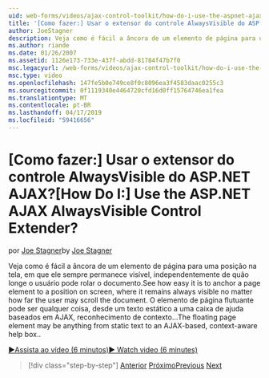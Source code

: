 ```yaml
---
uid: web-forms/videos/ajax-control-toolkit/how-do-i-use-the-aspnet-ajax-alwaysvisible-control-extender
title: '[Como fazer:] Usar o extensor do controle AlwaysVisible do ASP.NET AJAX? | Microsoft Docs'
author: JoeStagner
description: Veja como é fácil a âncora de um elemento de página para uma posição na tela, em que ele sempre permanece visível, independentemente de quão longe o usuário pode rolar o documento. A...
ms.author: riande
ms.date: 01/26/2007
ms.assetid: 1126e173-733e-437f-abdd-81784f47b7f0
msc.legacyurl: /web-forms/videos/ajax-control-toolkit/how-do-i-use-the-aspnet-ajax-alwaysvisible-control-extender
msc.type: video
ms.openlocfilehash: 147fe5b0e749ce8f0c8096ea3f4583daac0255c3
ms.sourcegitcommit: 0f1119340e4464720cfd16d0ff15764746ea1fea
ms.translationtype: MT
ms.contentlocale: pt-BR
ms.lasthandoff: 04/17/2019
ms.locfileid: "59416656"
---
```

# <a name="how-do-i-use-the-aspnet-ajax-alwaysvisible-control-extender"></a><span data-ttu-id="37617-105">[Como fazer:] Usar o extensor do controle AlwaysVisible do ASP.NET AJAX?</span><span class="sxs-lookup"><span data-stu-id="37617-105">[How Do I:] Use the ASP.NET AJAX AlwaysVisible Control Extender?</span></span>

<span data-ttu-id="37617-106">por [Joe Stagner](https://github.com/JoeStagner)</span><span class="sxs-lookup"><span data-stu-id="37617-106">by [Joe Stagner](https://github.com/JoeStagner)</span></span>

<span data-ttu-id="37617-107">Veja como é fácil a âncora de um elemento de página para uma posição na tela, em que ele sempre permanece visível, independentemente de quão longe o usuário pode rolar o documento.</span><span class="sxs-lookup"><span data-stu-id="37617-107">See how easy it is to anchor a page element to a position on screen, where it remains always visible no matter how far the user may scroll the document.</span></span> <span data-ttu-id="37617-108">O elemento de página flutuante pode ser qualquer coisa, desde um texto estático a uma caixa de ajuda baseados em AJAX, reconhecimento de contexto...</span><span class="sxs-lookup"><span data-stu-id="37617-108">The floating page element may be anything from static text to an AJAX-based, context-aware help box..</span></span>

[<span data-ttu-id="37617-109">&#9654;Assista ao vídeo (6 minutos)</span><span class="sxs-lookup"><span data-stu-id="37617-109">&#9654; Watch video (6 minutes)</span></span>](https://channel9.msdn.com/Blogs/ASP-NET-Site-Videos/how-do-i-use-the-aspnet-ajax-alwaysvisible-control-extender)

> [!div class="step-by-step"]
> <span data-ttu-id="37617-110">[Anterior](how-do-i-use-the-aspnet-ajax-modalpopup-extender-control.md)
> [Próximo](how-do-i-use-the-aspnet-ajax-accordion-control.md)</span><span class="sxs-lookup"><span data-stu-id="37617-110">[Previous](how-do-i-use-the-aspnet-ajax-modalpopup-extender-control.md)
[Next](how-do-i-use-the-aspnet-ajax-accordion-control.md)</span></span>
